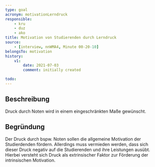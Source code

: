 ```yaml
---
type: goal
acronym: motivationLerndruck
responsible: 
    - kru
    - duz
    - ako
title: Motivation von Studierenden durch Lerndruck
source:
    - [interview, nnWMA4, Minute 00-20-10]
belongsTo: motivation
history:
    v1:
        date: 2021-07-03
        comment: initially created

todo: 
---
```


## Beschreibung

Druck durch Noten wird in einem eingeschränkten Maße gewünscht.

## Begründung

Der Druck durch bspw. Noten sollen die allgemeine Motivation der Studierdenden fördern. Allerdings muss vermieden werden, dass sich dieser Druck negativ auf die Studierenden und ihre Leistungen ausübt. Hierbei versteht sich Druck als extrinsischer Faktor zur Förderung der intrinsischen Motivation.
